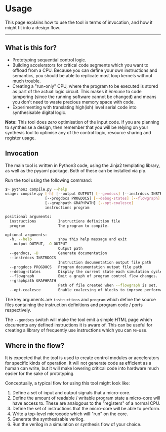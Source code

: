 
# Usage

This page explains how to use the tool in terms of invocation, and how it
might fit into a design flow.

---

## What is this for?

- Prototyping sequential control logic.
- Building accelerators for critical code segments which you want to
  offload from a CPU. Because you can define your own instructions and
  semantics, you should be able to replicate most loop kernels without
  much trouble.
- Creating a "run-only" CPU, where the program to be executed is stored
  as part of the actual logic circuit. This makes it *immune* to code
  tampering (since the running software cannot be changed) and means you
  don't need to waste precious memory space with code.
- Experimenting with translating high(ish) level serial code into
  synthesisable digital logic.

**Note:** This tool does *zero* optimisation of the input code. If you are
planning to synthesise a design, then remember that you will be relying on
your synthesis tool to optimise any of the control logic, resource sharing and
register usage.

## Invocation

The main tool is written in Python3 code, using the Jinja2 templating
library, as well as the pyyaml package. Both of these can be installed
via pip.

Run the tool using the following command:

```sh
$> python3 compile.py --help
usage: compile.py [-h] [--output OUTPUT] [--gendocs] [--instrdocs INSTRDOCS]
                  [--progdocs PROGDOCS] [--debug-states] [--flowgraph]
                  [--graphpath GRAPHPATH] [--opt-coalesce]
                  instructions program

positional arguments:
  instructions          Instructions definition file
  program               The program to compile.

optional arguments:
  -h, --help            show this help message and exit
  --output OUTPUT, -O OUTPUT
                        Output path
  --gendocs, -D         Generate documentation
  --instrdocs INSTRDOCS
                        Instruction documentation output file path
  --progdocs PROGDOCS   Program documentation output file path
  --debug-states        Display the current state each simulation cycle.
  --flowgraph           Emit a graph of program control flow changes.
  --graphpath GRAPHPATH
                        Path of file created when --flowgraph is set.
  --opt-coalesce        Enable coalecsing of blocks to improve performance.
```

The key arguments are `instructions` and `program` which define the source
files containing the instruction definitions and program code / ports
respectively.

The `--gendocs` switch will make the tool emit a simple HTML page which
documents any defined instructions it is aware of. This can be useful for
creating a library of frequently use instructions which you can re-use.

## Where in the flow?

It is expected that the tool is used to create control modules or
accelerators for specific kinds of operation. It will not generate code
as efficient as a human can write, but it will make lowering critical code
into hardware much easier for the sake of prototyping.

Conceptually, a typical flow for using this tool might look like:

1. Define a set of input and output signals that a micro-core.
2. Define the amount of readable / writable program state a micro-core will
   have access to. These are analogous to the "registers" of a normal CPU.
3. Define the set of instructions that the micro-core will be able to
   perform.
4. Write a top-level microcode which will "run" on the core.
5. Generate the synthesisable verilog.
6. Run the verilog in a simulation or synthesis flow of your choice.
